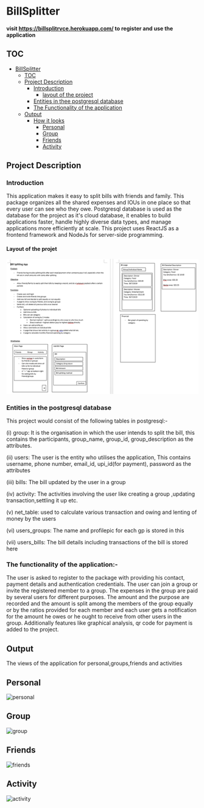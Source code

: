 # BillSplitter

#### visit https://billsplitrvce.herokuapp.com/ to register and use the application

## TOC

- [BillSplitter](#billsplitter)
  - [TOC](#toc)
  - [Project Description](#project-description)
    - [Introduction](#introduction)
      - [layout of the project](#layout-of-the-project)
    - [Entities in thee postgresql database](#entities-in-the-postgresql-database)
    - [The Functionality of the application](#the-functionality-of-the-application)
  - [Output](#output)
    - [How it looks](#how-it-looks)
      - [Personal](#personal)
      - [Group](#group)
      - [Friends](#friends)
      - [Activity](#activity)

## Project Description

### Introduction

This application makes it easy to split bills with friends and family. This package organizes all the shared expenses and IOUs in one place so that every user can see who they owe.
Postgresql database is used as the database for the project as it's cloud database, it enables to build applications faster, handle highly diverse data types, and manage applications more efficiently at scale. This project uses ReactJS as a frontend framework and NodeJs for server-side programming.

#### Layout of the projet

![layout_project](layout_project.PNG)

### Entities in the postgresql database

This project would consist of the following tables in postgresql:-

(i) group: It is the organisation in which the user intends to split the bill, this contains the participants, group_name, group_id, group_description as the attributes.

(ii) users: The user is the entity who utilises the application, This contains username, phone number, email_id, upi_id(for payment), password as the attributes

(iii) bills: The bill updated by the user in a group

(iv) activity: The activities involving the user like creating a group ,updating transaction,settling it up etc.

(v) net_table: used to calculate various transaction and owing and lenting of money by the users

(vi) users_groups: The name and profilepic for each gp is stored in this

(vii) users_bills: The bill details including transactions of the bill is stored here

### The functionality of the application:-

The user is asked to register to the package with providing his contact, payment details and authentication credentials. The user can join a group or invite the registered member to a group. The expenses in the group are paid by several users for different purposes. The amount and the purpose are recorded and the amount is split among the members of the group equally or by the ratios provided for each member and each user gets a notification for the amount he owes or he ought to receive from other users in the group. Additionally features like graphical analysis, qr code for payment is added to the project.

## Output

The views of the application for personal,groups,friends and activities

## Personal

![personal](https://res.cloudinary.com/dusrowd5k/image/upload/v1605532320/WhatsApp_Image_2020-11-16_at_6.38.53_PM_3_iyo4pb.jpg)

## Group

![group](https://res.cloudinary.com/dusrowd5k/image/upload/v1605532320/WhatsApp_Image_2020-11-16_at_6.38.53_PM_2_vlzhij.jpg)

## Friends

![friends](https://res.cloudinary.com/dusrowd5k/image/upload/v1605532320/WhatsApp_Image_2020-11-16_at_6.38.53_PM_1_efzres.jpg)

## Activity

![activity](https://res.cloudinary.com/dusrowd5k/image/upload/v1605532320/WhatsApp_Image_2020-11-16_at_6.38.53_PM_j5ld2g.jpg)
